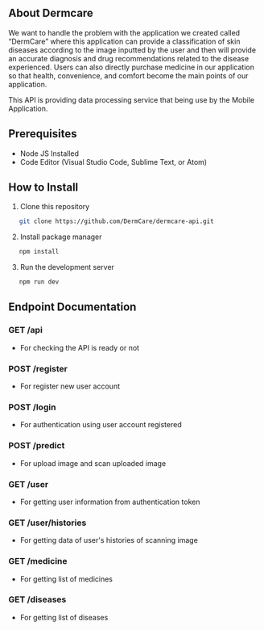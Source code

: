 ## About Dermcare 
We want to handle the problem with the application we created called “DermCare” where this application can provide a classification of skin diseases according to the image inputted by the user and then will provide an accurate diagnosis and drug recommendations related to the disease experienced. Users can also directly purchase medicine in our application so that health, convenience, and comfort become the main points of our application. 

This API is providing data processing service that being use by the Mobile Application.

## Prerequisites
- Node JS Installed
- Code Editor (Visual Studio Code, Sublime Text, or Atom)

## How to Install
1. Clone this repository
```bash
   git clone https://github.com/DermCare/dermcare-api.git
   ```
2. Install package manager
```bash
   npm install
   ```
3. Run the development server
```bash
   npm run dev
   ```

## Endpoint Documentation

### GET  /api
- For checking the API is ready or not

### POST /register
- For register new user account

### POST /login
- For authentication using user account registered

### POST /predict
- For upload image and scan uploaded image

### GET /user
- For getting user information from authentication token

### GET /user/histories
- For getting data of user's histories of scanning image 

### GET /medicine
- For getting list of medicines

### GET /diseases
- For getting list of diseases